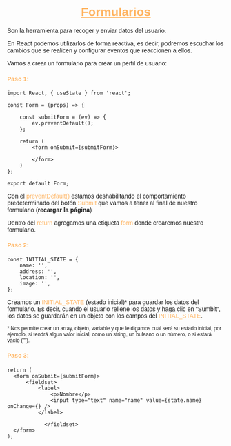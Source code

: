 <!-- TERMINAR APUNTES -->

<body style= "font-family: Arial, Helvetica, sans-serif;">

<h1 style="text-align: center; color: #ffb563;"><ins>Formularios</ins></h1>

Son la herramienta para recoger y enviar datos del usuario.

En React podemos utilizarlos de forma reactiva, es decir, podremos escuchar los cambios que se realicen y configurar eventos que reaccionen a ellos.

Vamos a crear un formulario para crear un perfil de usuario:

<h4 style="color: #ffb563">Paso 1:</h4>

```
import React, { useState } from 'react';

const Form = (props) => {

    const submitForm = (ev) => {
        ev.preventDefault();
    };

    return (
        <form onSubmit={submitForm}>

        </form>
    )
};

export default Form;
```

Con el <span style="color: #ffb563">preventDefault()</span> estamos deshabilitando el comportamiento predeterminado del botón <span style="color: #ffb563">Submit</span> que vamos a tener al final de nuestro formulario (**recargar la página**)

Dentro del <span style="color: #ffb563">return</span> agregamos una etiqueta <span style="color: #ffb563">form</span> donde crearemos nuestro formulario.

<h4 style="color: #ffb563">Paso 2:</h4>

```
const INITIAL_STATE = {
    name: '',
    address: '',
    location: '',
    image: '',
};
```

Creamos un <span style="color: #ffb563">INITIAL_STATE</span> (estado inicial)* para guardar los datos del formulario. Es decir, cuando el usuario rellene los datos y haga clic en "Sumbit", los datos se guardarán en un objeto con los campos del <span style="color: #ffb563">INITIAL_STATE</span>.

<p style="font-size: 12px">* Nos permite crear un array, objeto, variable y que le digamos cuál será su estado inicial, por ejemplo, si tendrá algun valor inicial, como un string, un buleano o un número, o si estará vacío ("").</p>

<h4 style="color: #ffb563">Paso 3:</h4>

```
return (
  <form onSubmit={submitForm}>
      <fieldset>
          <label>
              <p>Nombre</p>
              <input type="text" name="name" value={state.name} onChange={} />
          </label>

			</fieldset>
  </form>
);
```

</body>
